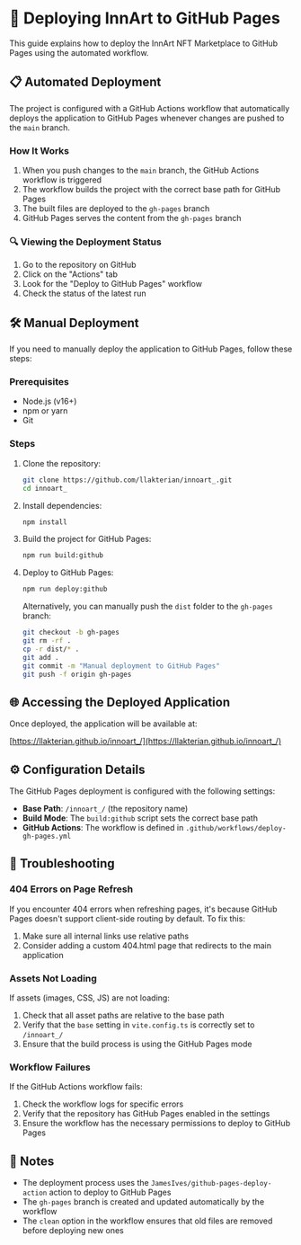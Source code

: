 # 🚀 Deploying InnArt to GitHub Pages

This guide explains how to deploy the InnArt NFT Marketplace to GitHub Pages using the automated workflow.

## 📋 Automated Deployment

The project is configured with a GitHub Actions workflow that automatically deploys the application to GitHub Pages whenever changes are pushed to the `main` branch.

### How It Works

1. When you push changes to the `main` branch, the GitHub Actions workflow is triggered
2. The workflow builds the project with the correct base path for GitHub Pages
3. The built files are deployed to the `gh-pages` branch
4. GitHub Pages serves the content from the `gh-pages` branch

### 🔍 Viewing the Deployment Status

1. Go to the repository on GitHub
2. Click on the "Actions" tab
3. Look for the "Deploy to GitHub Pages" workflow
4. Check the status of the latest run

## 🛠️ Manual Deployment

If you need to manually deploy the application to GitHub Pages, follow these steps:

### Prerequisites

- Node.js (v16+)
- npm or yarn
- Git

### Steps

1. Clone the repository:
   ```bash
   git clone https://github.com/llakterian/innoart_.git
   cd innoart_
   ```

2. Install dependencies:
   ```bash
   npm install
   ```

3. Build the project for GitHub Pages:
   ```bash
   npm run build:github
   ```

4. Deploy to GitHub Pages:
   ```bash
   npm run deploy:github
   ```

   Alternatively, you can manually push the `dist` folder to the `gh-pages` branch:
   ```bash
   git checkout -b gh-pages
   git rm -rf .
   cp -r dist/* .
   git add .
   git commit -m "Manual deployment to GitHub Pages"
   git push -f origin gh-pages
   ```

## 🌐 Accessing the Deployed Application

Once deployed, the application will be available at:

[https://llakterian.github.io/innoart_/](https://llakterian.github.io/innoart_/)

## ⚙️ Configuration Details

The GitHub Pages deployment is configured with the following settings:

- **Base Path**: `/innoart_/` (the repository name)
- **Build Mode**: The `build:github` script sets the correct base path
- **GitHub Actions**: The workflow is defined in `.github/workflows/deploy-gh-pages.yml`

## 🔧 Troubleshooting

### 404 Errors on Page Refresh

If you encounter 404 errors when refreshing pages, it's because GitHub Pages doesn't support client-side routing by default. To fix this:

1. Make sure all internal links use relative paths
2. Consider adding a custom 404.html page that redirects to the main application

### Assets Not Loading

If assets (images, CSS, JS) are not loading:

1. Check that all asset paths are relative to the base path
2. Verify that the `base` setting in `vite.config.ts` is correctly set to `/innoart_/`
3. Ensure that the build process is using the GitHub Pages mode

### Workflow Failures

If the GitHub Actions workflow fails:

1. Check the workflow logs for specific errors
2. Verify that the repository has GitHub Pages enabled in the settings
3. Ensure the workflow has the necessary permissions to deploy to GitHub Pages

## 📝 Notes

- The deployment process uses the `JamesIves/github-pages-deploy-action` action to deploy to GitHub Pages
- The `gh-pages` branch is created and updated automatically by the workflow
- The `clean` option in the workflow ensures that old files are removed before deploying new ones